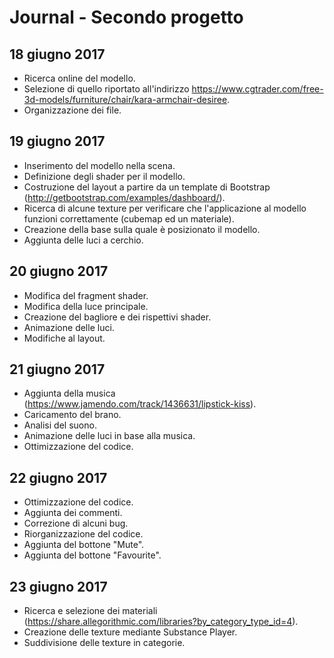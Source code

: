 # Journal - Secondo progetto

## 18 giugno 2017

- Ricerca online del modello.
- Selezione di quello riportato all'indirizzo https://www.cgtrader.com/free-3d-models/furniture/chair/kara-armchair-desiree.
- Organizzazione dei file.

## 19 giugno 2017

- Inserimento del modello nella scena.
- Definizione degli shader per il modello.
- Costruzione del layout a partire da un template di Bootstrap (http://getbootstrap.com/examples/dashboard/).
- Ricerca di alcune texture per verificare che l'applicazione al modello funzioni correttamente (cubemap ed un materiale).
- Creazione della base sulla quale è posizionato il modello.
- Aggiunta delle luci a cerchio.

## 20 giugno 2017

- Modifica del fragment shader.
- Modifica della luce principale.
- Creazione del bagliore e dei rispettivi shader.
- Animazione delle luci.
- Modifiche al layout.

## 21 giugno 2017

- Aggiunta della musica (https://www.jamendo.com/track/1436631/lipstick-kiss).
- Caricamento del brano.
- Analisi del suono.
- Animazione delle luci in base alla musica.
- Ottimizzazione del codice.

## 22 giugno 2017

- Ottimizzazione del codice.
- Aggiunta dei commenti.
- Correzione di alcuni bug.
- Riorganizzazione del codice.
- Aggiunta del bottone "Mute".
- Aggiunta del bottone "Favourite".

## 23 giugno 2017

- Ricerca e selezione dei materiali (https://share.allegorithmic.com/libraries?by_category_type_id=4).
- Creazione delle texture mediante Substance Player.
- Suddivisione delle texture in categorie.
